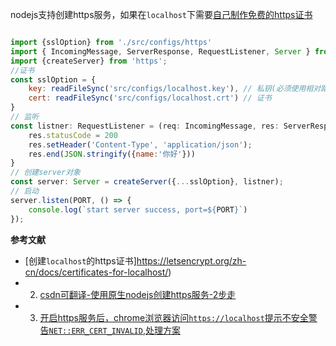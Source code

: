 
nodejs支持创建https服务，如果在`localhost`下需要[自己制作免费的https证书](https://letsencrypt.org/zh-cn/docs/certificates-for-localhost/)

```JavaScript

import {sslOption} from './src/configs/https'
import { IncomingMessage, ServerResponse, RequestListener, Server } from 'http';
import {createServer} from 'https';
//证书
const sslOption = {
    key: readFileSync('src/configs/localhost.key'), // 私钥(必须使用相对路径，不允许`~`代替)
    cert: readFileSync('src/configs/localhost.crt') // 证书
}
// 监听
const listner: RequestListener = (req: IncomingMessage, res: ServerResponse) => {
    res.statusCode = 200
    res.setHeader('Content-Type', 'application/json');
    res.end(JSON.stringify({name:'你好'}))
}
// 创建server对象
const server: Server = createServer({...sslOption}, listner);
// 启动
server.listen(PORT, () => {
    console.log(`start server success, port=${PORT}`)
});
```


**参考文献**
- [创建`localhost`的https证书]https://letsencrypt.org/zh-cn/docs/certificates-for-localhost/)
- 2. [csdn可翻译-使用原生nodejs创建https服务-2步走](https://nodejs.org/en/knowledge/HTTP/servers/how-to-create-a-HTTPS-server/)
- 3. [开启https服务后，chrome浏览器访问`https://localhost`提示不安全警告`NET::ERR_CERT_INVALID`,处理方案]()